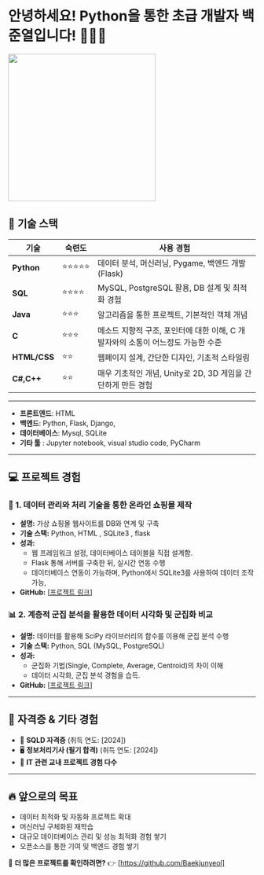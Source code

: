 # 안녕하세요! Python을 통한 초급 개발자 백준열입니다! 👋👋👋
<!-- Image -->
<img src="https://github.com/user-attachments/assets/95464763-bafa-4613-b73a-db782b0e18ad" width="300">

<!-- Heading -->
## 🚀 기술 스택

| 기술 | 숙련도 | 사용 경험 |
|------|------|------|
| **Python** | ⭐⭐⭐⭐⭐ | 데이터 분석, 머신러닝, Pygame, 백엔드 개발 (Flask) |
| **SQL** | ⭐⭐⭐⭐ | MySQL, PostgreSQL 활용, DB 설계 및 최적화 경험 |
| **Java** | ⭐⭐⭐ | 알고리즘을 통한 프로젝트, 기본적인 객체 개념 |
| **C** | ⭐⭐⭐ | 메소드 지향적 구조, 포인터에 대한 이해, C 개발자와의 소통이 어느정도 가능한 수준 |
| **HTML/CSS** | ⭐⭐ | 웹페이지 설계, 간단한 디자인, 기초적 스타일링  |
| **C#,C++** | ⭐⭐ | 매우 기초적인 개념, Unity로 2D, 3D 게임을 간단하게 만든 경험   |
------
- **프론트엔드**: HTML
- **백엔드**: Python, Flask, Django, 
- **데이터베이스**: Mysql, SQLite
- **기타 툴** : Jupyter notebook, visual studio code, PyCharm
---

## 💻 프로젝트 경험

### 🛒 1. 데이터 관리와 처리 기술을 통한 온라인 쇼핑몰 제작
- **설명:** 가상 쇼핑몰 웹사이트를 DB와 연계 및 구축
- **기술 스택:** Python, HTML , SQLite3 , flask
- **성과:**
  - 웹 프레임워크 설정, 데이터베이스 테이블을 직접 설계함.
  - Flask 통해 서버를 구축한 뒤, 실시간 연동 수행
  - 데이터베이스 연동이 가능하며, Python에서 SQLite3를 사용하여 데이터 조작가능,
- **GitHub:** [[프로젝트 링크](https://github.com/Baekjunyeol/Design-Implementation)]

### 📊 2. 계층적 군집 분석을 활용한 데이터 시각화 및 군집화 비교
- **설명:** 데이터를 활용해 SciPy 라이브러리의 함수를 이용해 군집 분석 수행
- **기술 스택:** Python, SQL (MySQL, PostgreSQL)
- **성과:**
  - 군집화 기법(Single, Complete, Average, Centroid)의 차이 이해
  - 데이터 시각화, 군집 분석 경험을 습득.
- **GitHub:** [[프로젝트 링크](https://github.com/Baekjunyeol/Machine-Learning)]

---

## 🏅 자격증 & 기타 경험
- 📜 **SQLD 자격증** (취득 연도: [2024])
- 🖥️ **정보처리기사 (필기 합격)** (취득 연도: [2024])
- 💼 **IT 관련 교내 프로젝트 경험 다수**

---

## 🔥 앞으로의 목표
- 데이터 최적화 및 자동화 프로젝트 확대
- 머신러닝 구체화된 재학습
- 대규모 데이터베이스 관리 및 성능 최적화 경험 쌓기
- 오픈소스를 통한 기여 및 백엔드 경험 쌓기

📢 **더 많은 프로젝트를 확인하려면?** 👉 [https://github.com/Baekjunyeol]

